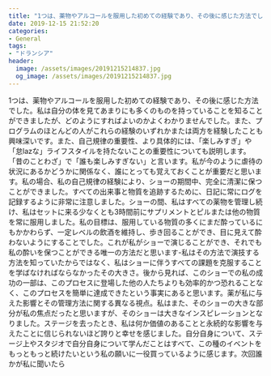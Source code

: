 ```yaml
---
title: "1つは、薬物やアルコールを服用した初めての経験であり、その後に感じた方法でした。"
date: 2019-12-15 21:52:20
categories:
- General
tags:
- "ドランシア"
header:
  image: /assets/images/20191215214837.jpg
  og_image: /assets/images/20191215214837.jpg
---
```


1つは、薬物やアルコールを服用した初めての経験であり、その後に感じた方法でした。私は自分の体を見てあまりにも多くのものを持っていることを知ることができましたが、どのようにすればよいのかよくわかりませんでした。また、プログラムのほとんどの人がこれらの経験のいずれかまたは両方を経験したことも興味深いです。また、自己規律の重要性、より具体的には、「楽しみすぎ」や「怠lazな」ライフスタイルを持たないことの重要性についても説明します。 「昔のことわざ」で「誰も楽しみすぎない」と言います。私が今のように虐待の状況にあるかどうかに関係なく、誰にとっても覚えておくことが重要だと思います。私の場合、私の自己規律の経験により、ショーの期間中、完全に清潔に保つことができました。すべての出来事と物質を追跡するために、日記に常にログを記録するように非常に注意しました。ショーの間、私はすべての薬物を管理し続け、私はセットに来る少なくとも3時間前にサプリメントとピルまたは他の物質を常に服用しました。私の目標は、服用している物質の多くにまだ酔っているにもかかわらず、一定レベルの飲酒を維持し、歩き回ることができ、目に見えて酔わないようにすることでした。これが私がショーで演じることができ、それでも私の酔いを保つことができる唯一の方法だと思います-私はその方法で演技する方法を知っていたからではなく、私はショーに伴うすべての課題を克服することを学ばなければならなかったその大きさ。後から見れば、このショーでの私の成功の一部は、このプロセスに登場した他の人たちよりも効率的かつ恐れることなく、このプロセスを簡単に達成できたという事実にあると思います。薬が私に与えた影響とその管理方法に関する異なる視点。私はまた、そのショーの大きな部分が私の焦点だったと思いますが、そのショーは大きなインスピレーションとなりました。ステージを去ったとき、私は何か価値のあることと永続的な影響を与えたことに信じられないほど誇りと幸せを感じました。自分自身について、ステージ上やスタジオで自分自身について学んだことはすべて、この種のイベントをもっともっと続けたいという私の願いに一役買っているように感じます。次回誰かが私に聞いたら
